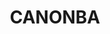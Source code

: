 ---
lastmod: '2025-04-06T06:05:20+00:00'
latitude: -31.934883
layout: suburb
longitude: 147.30573
postcode: '2825'
state: NSW
title: CANONBA
url: /nsw/canonba/
---